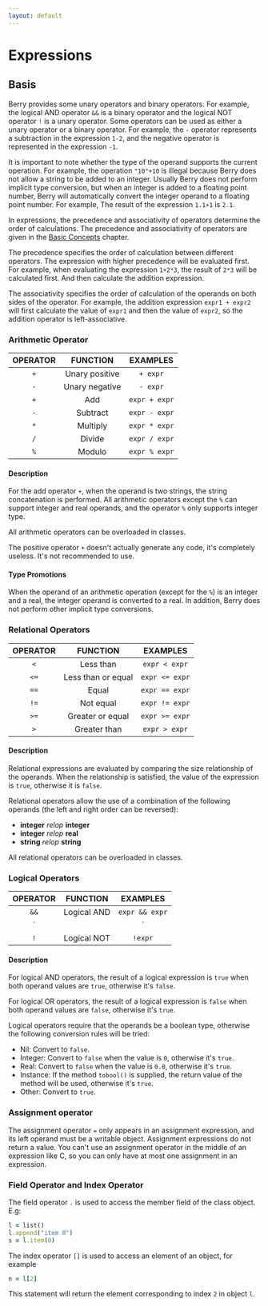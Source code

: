 ```yaml
---
layout: default
---
```


# Expressions

## Basis

Berry provides some unary operators and binary operators. For example, the logical AND operator `&&` is a binary operator and the logical NOT operator `!` is a unary operator. Some operators can be used as either a unary operator or a binary operator. For example, the `-` operator represents a subtraction in the expression `1-2`, and the negative operator is represented in the expression `-1`.

It is important to note whether the type of the operand supports the current operation. For example, the operation `"10"+10` is illegal because Berry does not allow a string to be added to an integer. Usually Berry does not perform implicit type conversion, but when an integer is added to a floating point number, Berry will automatically convert the integer operand to a floating point number. For example, The result of the expression `1.1+1` is `2.1`.

In expressions, the precedence and associativity of operators determine the order of calculations. The precedence and associativity of operators are given in the [Basic Concepts](./basic-concepts.html) chapter.

The precedence specifies the order of calculation between different operators. The expression with higher precedence will be evaluated first. For example, when evaluating the expression `1+2*3`, the result of `2*3` will be calculated first. And then calculate the addition expression.

The associativity specifies the order of calculation of the operands on both sides of the operator. For example, the addition expression `expr1 + expr2` will first calculate the value of `expr1` and then the value of `expr2`, so the addition operator is left-associative.

### Arithmetic Operator

| OPERATOR |    FUNCTION    |   EXAMPLES    |
| :------: | :------------: | :-----------: |
|   `+`    | Unary positive |   `+ expr`    |
|   `-`    | Unary negative |   `- expr`    |
|   `+`    |      Add       | `expr + expr` |
|   `-`    |    Subtract    | `expr - expr` |
|   `*`    |    Multiply    | `expr * expr` |
|   `/`    |     Divide     | `expr / expr` |
|   `%`    |     Modulo     | `expr % expr` |

#### Description

For the add operator `+`, when the operand is two strings, the string concatenation is performed. All arithmetic operators except the `%` can support integer and real operands, and the operator `%` only supports integer type.

All arithmetic operators can be overloaded in classes.

The positive operator `+` doesn't actually generate any code, it's completely useless. It's not recommended to use.

#### Type Promotions

When the operand of an arithmetic operation (except for the `%`) is an integer and a real, the integer operand is converted to a real. In addition, Berry does not perform other implicit type conversions.

### Relational Operators

| OPERATOR |      FUNCTION      |    EXAMPLES    |
| :------: | :----------------: | :------------: |
|   `<`    |     Less than      | `expr < expr`  |
|   `<=`   | Less than or equal | `expr <= expr` |
|   `==`   |       Equal        | `expr == expr` |
|   `!=`   |     Not equal      | `expr != expr` |
|   `>=`   |  Greater or equal  | `expr >= expr` |
|   `>`    |    Greater than    | `expr > expr`  |

#### Description

Relational expressions are evaluated by comparing the size relationship of the operands. When the relationship is satisfied, the value of the expression is `true`, otherwise it is `false`. 

Relational operators allow the use of a combination of the following operands (the left and right order can be reversed):

* **integer** *relop* **integer**
* **integer** *relop* **real**
* **string** *relop* **string**

All relational operators can be overloaded in classes.

### Logical Operators

| OPERATOR |  FUNCTION   |    EXAMPLES    |
| :------: | :---------: | :------------: |
|   `&&`   | Logical AND | `expr && expr` |
|   `||`   | Logical OR  | `expr || expr` |
|   `!`    | Logical NOT |    `!expr`     |

#### Description

For logical AND operators, the result of a logical expression is `true` when both operand values are `true`, otherwise it's `false`.

For logical OR operators, the result of a logical expression is `false` when both operand values are `false`, otherwise it's `true`.

Logical operators require that the operands be a boolean type, otherwise the following conversion rules will be tried:

* Nil: Convert to `false`.
* Integer: Convert to `false` when the value is `0`, otherwise it's `true`.
* Real: Convert to `false` when the value is `0.0`, otherwise it's `true`.
* Instance: If the method `tobool()` is supplied, the return value of the method will be used, otherwise it's `true`.
* Other: Convert to `true`.

### Assignment operator

The assignment operator `=` only appears in an assignment expression, and its left operand must be a writable object. Assignment expressions do not return a value. You can't use an assignment operator in the middle of an expression like C, so you can only have at most one assignment in an expression.

### Field Operator and Index Operator

The field operator `.` is used to access the member field of the class object. E.g:

``` ruby
l = list()
l.append("item 0")
s = l.item(0)
```

The index operator `[]` is used to access an element of an object, for example

``` ruby
n = l[2]
```

This statement will return the element corresponding to index `2` in object `l`.